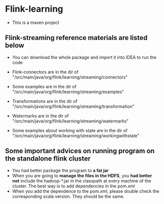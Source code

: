 # Flink-learning
* This is a maven project

## Flink-streaming reference materials are listed below

* You can download the whole package and import it into IDEA to run the code

* Flink-connectors are in the dir of "/src/main/java/org/flink/learning/streaming/connectors"

* Some examples are in the dir of "/src/main/java/org/flink/learning/streaming/examples"

* Transformations are in the dir of "/src/main/java/org/flink/learning/streaming/transformation"

* Watermarks are in the dir of "/src/main/java/org/flink/learning/streaming/watermarks"

* Some examples about working with state are in the dir of "/src/main/java/org/flink/learning/streaming/workingwithstate"

## Some important advices on running program on the standalone flink cluster

* You had better package the program to **a fat jar**
* When you are going to **manage the files in the HDFS**, you **had better not** include the hadoop-*.jar in the classpath at every machine of the cluster. The best way is to add dependencies in the pom.xml
* When you add the dependence to the pom.xml, please double check the corresponding scala version. They should be the same.
